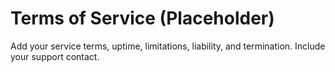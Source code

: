 # Terms of Service (Placeholder)
Add your service terms, uptime, limitations, liability, and termination. Include your support contact.

